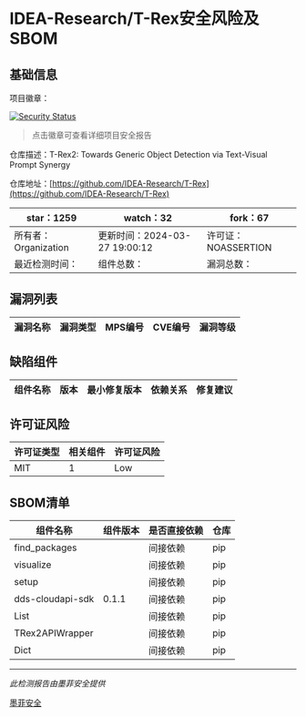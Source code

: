 # IDEA-Research/T-Rex安全风险及SBOM

## 基础信息

项目徽章：

[![Security Status](https://www.murphysec.com/platform3/v31/badge/1773420812049395712.svg)](https://www.murphysec.com/console/report/1772334756464697344/1773420812049395712)

> 点击徽章可查看详细项目安全报告

仓库描述：T-Rex2: Towards Generic Object Detection via Text-Visual Prompt Synergy

仓库地址：[https://github.com/IDEA-Research/T-Rex](https://github.com/IDEA-Research/T-Rex)

| star：1259 | watch：32 | fork：67 |
| ----------- | -------------- | ------------ |
| 所有者：Organization | 更新时间：2024-03-27 19:00:12 | 许可证：NOASSERTION |
| 最近检测时间： | 组件总数： | 漏洞总数： |




## 漏洞列表

| 漏洞名称 | 漏洞类型 | MPS编号 | CVE编号 | 漏洞等级 |
| ------- | ------ | ------- | ------ | ----- |





## 缺陷组件

| 组件名称 | 版本 | 最小修复版本 | 依赖关系 | 修复建议 |
| -------- | ---- | ------------ | -------- | -------- |





## 许可证风险

| 许可证类型 | 相关组件 | 许可证风险 |
| ---------- | -------- | ---------- |
|MIT|1|Low|




## SBOM清单

| 组件名称 | 组件版本 | 是否直接依赖 | 仓库 |
| -------- | -------- | ------------ | ---- |
|find_packages||间接依赖|pip|
|visualize||间接依赖|pip|
|setup||间接依赖|pip|
|dds-cloudapi-sdk|0.1.1|间接依赖|pip|
|List||间接依赖|pip|
|TRex2APIWrapper||间接依赖|pip|
|Dict||间接依赖|pip|


------

*此检测报告由墨菲安全提供*

[墨菲安全](www.murphysec.com)